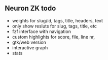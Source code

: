 ## Neuron ZK todo
- weights for slug/id, tags, title, headers, text
- only show resluts for slug, tags, title, etc
- fzf interface with navigation
- custom highlights for score, file, line nr,
- gtk/web version
- interactive graph
- stats
